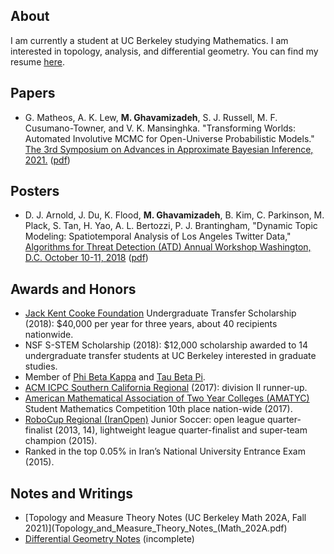 ## About
I am currently a student at UC Berkeley studying Mathematics. I am interested in topology, analysis, and differential geometry. You can find my resume [here](Resume.pdf). 

## Papers
- G. Matheos, A. K. Lew, **M. Ghavamizadeh**, S. J. Russell,
M. F. Cusumano-Towner, and V. K. Mansinghka. "Transforming Worlds: Automated
Involutive MCMC for Open-Universe Probabilistic Models." [The 3rd Symposium on
Advances in Approximate Bayesian Inference,
2021.](http://approximateinference.org/) ([pdf](aabi-2021.pdf))

## Posters
- D. J. Arnold, J. Du, K. Flood, **M. Ghavamizadeh**, B. Kim, C. Parkinson, M.
Plack, S. Tan, H. Yao, A. L.  Bertozzi, P. J. Brantingham, "Dynamic Topic
Modeling: Spatiotemporal Analysis of Los Angeles Twitter Data,"
[Algorithms for Threat Detection (ATD) Annual Workshop Washington, D.C.
October 10-11, 2018](https://atd2018.soe.ucsc.edu/home) ([pdf](atd-poster.pdf))

## Awards and Honors
- [Jack Kent Cooke Foundation](https://jkcf.org) Undergraduate Transfer
  Scholarship (2018): $40,000 per year for three years, about 40 recipients
  nationwide.
- NSF S-STEM Scholarship (2018): $12,000 scholarship awarded to 14
  undergraduate transfer students at UC Berkeley interested in graduate
  studies.
- Member of [Phi Beta Kappa](https://pbk.org) and
  [Tau Beta Pi](https://tbp.org).
- [ACM ICPC Southern California Regional](http://socalcontest.org) (2017):
  division II runner-up.
- [American Mathematical Association of Two Year Colleges
  (AMATYC)](https://amatyc.org) Student Mathematics Competition 10th place
  nation-wide (2017).
- [RoboCup Regional (IranOpen)](https://iranopen.ir) Junior Soccer: open league
  quarter-finalist (2013, 14), lightweight league quarter-finalist and
  super-team champion (2015).
- Ranked in the top 0.05% in Iran’s National University Entrance Exam (2015).

## Notes and Writings
- [Topology and Measure Theory Notes (UC Berkeley Math 202A, Fall 2021)](Topology_and_Measure_Theory_Notes_(Math_202A.pdf)
- [Differential Geometry Notes](Differentiable_Manifolds_Notes.pdf) (incomplete)
